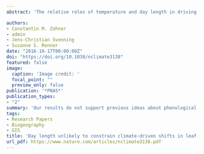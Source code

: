 ```yaml
---
abstract: 'The relative roles of temperature and day length in driving spring leaf unfolding are known for few species, limiting our ability to predict phenology under climate warming. Using experimental data, we assess the importance of photoperiod as a leaf-out regulator in 173 woody species from throughout the Northern Hemisphere, and we also infer the influence of winter duration, temperature seasonality, and inter-annual temperature variability. We combine results from climate- and light-controlled chambers with species’ native climate niches inferred from georeferenced occurrences and range maps. Of the 173 species, only 35% relied on spring photoperiod as a leaf-out signal. Contrary to previous suggestions, these species come from lower latitudes, whereas species from high latitudes with long winters leafed out independent of photoperiod. The strong effect of species’ geographic–climatic history on phenological strategies complicates the prediction of community-wide phenological change.'

authors:
- Constantin M. Zohner
- admin
- Jens-Christian Svenning
- Susanne S. Renner
date: "2016-10-17T00:00:00Z"
doi: "https://doi.org/10.1038/nclimate3138"
featured: false
image:
  caption: 'Image credit: '
  focal_point: ""
  preview_only: false
publication: '*PNAS*'
publication_types:
- "2"
summary: 'Our results do not support previous ideas about phenological strategies in temperate woody species (the ‘high temperature variability’ hypothesis; the ‘oceanic climate’ hypothesis; the ‘high latitude’ hypothesis). In regions with long winters, trees appear to rely on cues other than day length, such as winter chilling and spring warming. By contrast, in regions with short winters, some species—mostly from lineages with a warm-temperate or subtropical background, for example, Fagus additionally rely on photoperiodism. Therefore, photoperiod may be expected to constrain climate-driven shifts in spring leaf unfolding only at lower latitudes.'
tags:
- Research Papers
- Biogeography
- GIS
title: 'Day length unlikely to constrain climate-driven shifts in leaf-out times of northern woody plants'
url_pdf: https://www.nature.com/articles/nclimate3138.pdf
---
```


